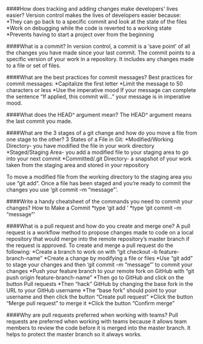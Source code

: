 ####How does tracking and adding changes make developers' lives easier?
Version control makes the lives of developers easier because:
  *They can go back to a specific commit and look at the state of the files
  *Work on debugging while the code is reverted to a working state
  *Prevents having to start a project over from the beginning


####What is a commit?
In version control, a commit is a ‘save point’ of all the changes you have made since your last commit.  The commit points to a specific version of your work in a repository. It includes any changes made to a file or set of files.


####What are the best practices for commit messages?
Best practices for commit messages:
  *Capitalize the first letter
  *Limit the message to 50 characters or less
  *Use the imperative mood
If your message can complete the sentence “If applied, this commit will…” your message is in imperative mood.


####What does the HEAD^ argument mean?
The HEAD^ argument means the last commit you made.


####What are the 3 stages of a git change and how do you move a file from one stage to the other?
3 States of a File in Git:
  *Modified/Working Directory- you have modified the file in your work directory
  *Staged/Staging Area- you add a modified file to your staging area to go into your next commit
  *Committed/.git Directory- a snapshot of your work taken from the staging area and stored in your repository

To move a modified file from the working directory to the staging area you use “git add”.  Once a file has been staged and you’re ready to commit the changes you use ‘git commit –m “message”’.


####Write a handy cheatsheet of the commands you need to commit your changes?
How to Make a Commit
  *type ‘git add <file>’
  *type ‘git commit –m “message”’


####What is a pull request and how do you create and merge one?
A pull request is a workflow method to propose changes made to code on a local repository that would merge into the remote repository’s master branch if the request is approved.  To create and merge a pull request do the following:
  *Create a branch to work on with “git checkout –b feature-branch-name”
  *Create a change by modifying a file or files
  *Use “git add” to stage your changes and then ‘git commit –m “message”’ to commit your changes
  *Push your feature branch to your remote fork on GitHub with “git push origin feature-branch-name”
  *Then go to GitHub and click on the button Pull requests
  *Then “hack” GitHub by changing the base fork in the URL to your GitHub username
  *The “base fork” should point to your username and then click the button “Create pull request”
  *Click the button “Merge pull request” to merge it
  *Click the button “Confirm merge”



####Why are pull requests preferred when working with teams?
Pull requests are preferred when working with teams because it allows team members to review the code before it is merged into the master branch.  It helps to protect the master branch so it always works.
